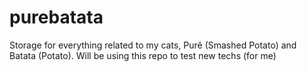 # purebatata
Storage for everything related to my cats, Purê (Smashed Potato) and Batata (Potato). Will be using this repo to test new techs (for me)
